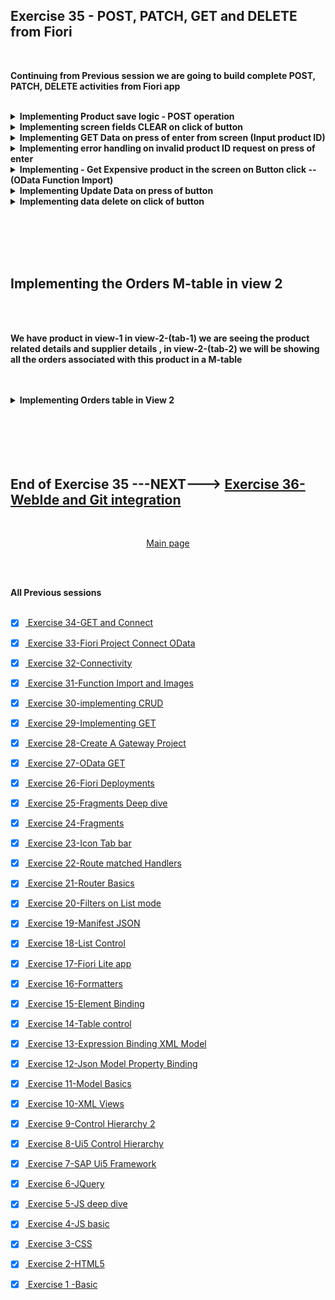 ## Exercise 35 - POST, PATCH, GET and DELETE from Fiori

</br>

**Continuing from Previous session we are going to build complete POST, PATCH, DELETE activities from Fiori app**

</br>

<details>
<summary> <b> Implementing Product save logic - POST operation</b> </summary>
</br>
<img src="./files/ui5e35-1.png" >
</br></br>
<img src="./files/ui5e35-2.png" >
</br></br>
<img src="./files/ui5e35-4.png" >
</br></br>
<img src="./files/ui5e35-3.png" >
</br></br>
</details>

<details>
<summary> <b> Implementing screen fields CLEAR on click of button</b> </summary>
</br>
<img src="./files/ui5e35-4.png" >
</br></br>
<img src="./files/ui5e35-5.png" >
</br></br>
<img src="./files/ui5e35-6.png" >
</br></br>
<img src="./files/ui5e35-7.png" >
</br></br>
</details>

<details>
<summary> <b> Implementing GET Data on press of enter from screen (Input product ID)</b> </summary>
</br>
<img src="./files/ui5e35-8.png" >
</br></br>
<img src="./files/ui5e35-9.png" >
</br></br>
<img src="./files/ui5e35-10.png" >
</br></br>
<img src="./files/ui5e35-11.png" >
</br></br>
<img src="./files/ui5e35-12a.png" >
</br></br>
</details>

<details>
<summary> <b> Implementing error handling on invalid product ID request on press of enter</b> </summary>
</br>
<img src="./files/ui5e35-13.png" >
</br></br>
<img src="./files/ui5e35-14.png" >
</br></br>
<img src="./files/ui5e35-15.png" >
</br></br>
<img src="./files/ui5e35-16.png" >
</br></br>
<img src="./files/ui5e35-17.png" >
</br></br>
<img src="./files/ui5e35-18.png" >
</br></br>
<img src="./files/ui5e35-19.png" >
</br></br>
<img src="./files/ui5e35-20.png" >
</br></br>
<img src="./files/ui5e35-21.png" >
</br></br>
<img src="./files/ui5e35-22.png" >
</br></br>
</details>

<details>
<summary> <b> Implementing - Get Expensive product in the screen on Button click -- (OData Function Import)</b> </summary>
</br></br>
</br>
<img src="./files/ui5e35-23.png"></br></br>
<img src="./files/ui5e35-24.png"></br></br>
<img src="./files/ui5e35-25a.png"></br></br>
<img src="./files/ui5e35-26.png"></br></br>
<img src="./files/ui5e35-27.png"></br></br>
</br></br>
</details>

<details>
<summary> <b> Implementing Update Data on press of button</b> </summary>
</br>

<img src="./files/ui5e35-28.png"></br></br>
<img src="./files/ui5e35-29.png"></br></br>
<img src="./files/ui5e35-30.png"></br></br>
<img src="./files/ui5e35-31.png"></br></br>
<img src="./files/ui5e35-32.png"></br></br>
<img src="./files/ui5e35-33.png"></br></br>
<img src="./files/ui5e35-34.png"></br></br>
</br></br>
</details>

<details>
<summary> <b> Implementing data delete on click of button</b> </summary>
</br>
<img src="./files/ui5e35-35.png"></br></br>
<img src="./files/ui5e35-36.png"></br></br>
<img src="./files/ui5e35-37.png"></br></br>
<img src="./files/ui5e35-38.png"></br></br>
<img src="./files/ui5e35-39.png"></br></br>
</br></br>
</details>


</br></br></br></br>


## Implementing the Orders M-table in view 2

</br>
</br>

**We have product in view-1 in view-2-(tab-1) we are seeing the product related details and supplier details , in view-2-(tab-2) we will be showing all the orders associated with this product in a M-table**

</br>
</br>

<details>
<summary> <b> Implementing Orders table in View 2</b> </summary>
</br>
<img src="./files/ui5e35-40.png"></br></br>
<img src="./files/ui5e35-41.png"></br></br>
<img src="./files/ui5e35-42.png"></br></br>
<img src="./files/ui5e35-43.png"></br></br>
<img src="./files/ui5e35-44.png"></br></br>
<img src="./files/ui5e35-45.png"></br></br>
<img src="./files/ui5e35-46.png"></br></br>
<img src="./files/ui5e35-47.png"></br></br>
<img src="./files/ui5e35-48.png"></br></br>
<img src="./files/ui5e35-49.png"></br></br>
<img src="./files/ui5e35-50.png"></br></br>
</br></br>
</details>


</br>
</br>


</br>
</br></br>

## End of Exercise 35 ---NEXT---> <a href="https://github.com/Octavius-Dante/Arthelais/tree/main/ex_36"> Exercise 36-WebIde and Git integration </a>
</br>
<p align="center"> <a href="https://github.com/Octavius-Dante/Arthelais/tree/main"> Main page </a> </p>


</br></br>

**All Previous sessions**
</br></br>

<!-- - [x] <a href="https://github.com/Octavius-Dante/Arthelais/tree/main/ex_37"> Exercise 37-Deploy app to launchpad</a>
- [x] <a href="https://github.com/Octavius-Dante/Arthelais/tree/main/ex_36"> Exercise 36-WebIde and Git integration</a>
- [x] <a href="https://github.com/Octavius-Dante/Arthelais/tree/main/ex_35"> Exercise 35-POST, GET and DELETE from Fiori</a> -->
- [x] <a href="https://github.com/Octavius-Dante/Arthelais/tree/main/ex_34"> Exercise 34-GET and Connect</a>
- [x] <a href="https://github.com/Octavius-Dante/Arthelais/tree/main/ex_33"> Exercise 33-Fiori Project Connect OData</a>
- [x] <a href="https://github.com/Octavius-Dante/Arthelais/tree/main/ex_32"> Exercise 32-Connectivity</a>
- [x] <a href="https://github.com/Octavius-Dante/Arthelais/tree/main/ex_31"> Exercise 31-Function Import and Images</a>
- [x] <a href="https://github.com/Octavius-Dante/Arthelais/tree/main/ex_30"> Exercise 30-implementing CRUD</a>
- [x] <a href="https://github.com/Octavius-Dante/Arthelais/tree/main/ex_29"> Exercise 29-Implementing GET</a>
- [x] <a href="https://github.com/Octavius-Dante/Arthelais/tree/main/ex_28"> Exercise 28-Create A Gateway Project</a>
- [x] <a href="https://github.com/Octavius-Dante/Arthelais/tree/main/ex_27"> Exercise 27-OData GET</a>
- [x] <a href="https://github.com/Octavius-Dante/Arthelais/tree/main/ex_26"> Exercise 26-Fiori Deployments</a>
- [x] <a href="https://github.com/Octavius-Dante/Arthelais/tree/main/ex_25"> Exercise 25-Fragments Deep dive</a>
- [x] <a href="https://github.com/Octavius-Dante/Arthelais/tree/main/ex_24"> Exercise 24-Fragments</a>
- [x] <a href="https://github.com/Octavius-Dante/Arthelais/tree/main/ex_23"> Exercise 23-Icon Tab bar</a>
- [x] <a href="https://github.com/Octavius-Dante/Arthelais/tree/main/ex_22"> Exercise 22-Route matched Handlers</a>
- [x] <a href="https://github.com/Octavius-Dante/Arthelais/tree/main/ex_21"> Exercise 21-Router Basics</a>
- [x] <a href="https://github.com/Octavius-Dante/Arthelais/tree/main/ex_20"> Exercise 20-Filters on List mode</a>
- [x] <a href="https://github.com/Octavius-Dante/Arthelais/tree/main/ex_19"> Exercise 19-Manifest JSON</a>
- [x] <a href="https://github.com/Octavius-Dante/Arthelais/tree/main/ex_18"> Exercise 18-List Control</a>
- [x] <a href="https://github.com/Octavius-Dante/Arthelais/tree/main/ex_17"> Exercise 17-Fiori Lite app</a>
- [x] <a href="https://github.com/Octavius-Dante/Arthelais/tree/main/ex_16"> Exercise 16-Formatters </a>
- [x] <a href="https://github.com/Octavius-Dante/Arthelais/tree/main/ex_15"> Exercise 15-Element Binding</a>
- [x] <a href="https://github.com/Octavius-Dante/Arthelais/tree/main/ex_14"> Exercise 14-Table control</a>
- [x] <a href="https://github.com/Octavius-Dante/Arthelais/tree/main/ex_13"> Exercise 13-Expression Binding XML Model</a>
- [x] <a href="https://github.com/Octavius-Dante/Arthelais/tree/main/ex_12"> Exercise 12-Json Model Property Binding</a>
- [x] <a href="https://github.com/Octavius-Dante/Arthelais/tree/main/ex_11"> Exercise 11-Model Basics </a>
- [x] <a href="https://github.com/Octavius-Dante/Arthelais/tree/main/ex_10"> Exercise 10-XML Views </a>
- [x] <a href="https://github.com/Octavius-Dante/Arthelais/tree/main/ex_9"> Exercise 9-Control Hierarchy 2</a>
- [x] <a href="https://github.com/Octavius-Dante/Arthelais/tree/main/ex_8"> Exercise 8-Ui5 Control Hierarchy </a>
- [x] <a href="https://github.com/Octavius-Dante/Arthelais/tree/main/ex_7"> Exercise 7-SAP Ui5 Framework </a>
- [x] <a href="https://github.com/Octavius-Dante/Arthelais/tree/main/ex_6"> Exercise 6-JQuery </a>
- [x] <a href="https://github.com/Octavius-Dante/Arthelais/tree/main/ex_5"> Exercise 5-JS deep dive </a>
- [x] <a href="https://github.com/Octavius-Dante/Arthelais/tree/main/ex_4"> Exercise 4-JS basic </a>
- [x] <a href="https://github.com/Octavius-Dante/Arthelais/tree/main/ex_3"> Exercise 3-CSS </a>
- [x] <a href="https://github.com/Octavius-Dante/Arthelais/tree/main/ex_2"> Exercise 2-HTML5</a>
- [x] <a href="https://github.com/Octavius-Dante/Arthelais/tree/main/ex_1"> Exercise 1 -Basic </a>


<!--

<details>
<summary> <b> ALL CODE CHANGES - TODAY SESSION </b> </summary>
</br>
</br>

</br>
</br>
<img src="./files/capmd12-96a.png" >
</br>
</br>
</details>

-->